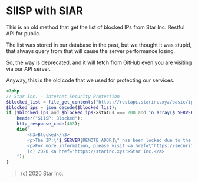 # SIISP with SIAR

This is an old method that get the list of blocked IPs from Star Inc. Restful API for public.

The list was stored in our database in the past, but we thought it was stupid, that always query from that will cause the server performance losing.

So, the way is deprecated, and it will fetch from GitHub even you are visiting via our API server.

Anyway, this is the old code that we used for protecting our services.

```php
<?php
// Star Inc. - Internet Security Protection
$blocked_list = file_get_contents("https://restapi.starinc.xyz/basic/ip/blocked");
$blocked_ips = json_decode($blocked_list);
if ($blocked_ips and $blocked_ips->status === 200 and in_array($_SERVER["REMOTE_ADDR"], $blocked_ips->data)) {
    header("SIISP: Blocked");
    http_response_code(403);
    die("
        <h3>Blocked</h3>
        <p>The IP:\"$_SERVER[REMOTE_ADDR]\" has been locked due to the Security Reason.</p>
        <p>For more information, please visit <a href=\"https://security.starinc.xyz/blocked.html\">Star Inc. ISP Center</a>.</p>
        (c) 2020 <a href='https://starinc.xyz'>Star Inc.</a>
    ");
}
```

> (c) 2020 Star Inc.
